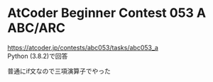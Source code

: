 # AtCoder Beginner Contest 053 A ABC/ARC  
https://atcoder.jp/contests/abc053/tasks/abc053_a  
Python (3.8.2)で回答  

普通にif文なので三項演算子でやった
